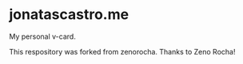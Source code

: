 # jonatascastro.me

My personal v-card.

This respository was forked from zenorocha. Thanks to Zeno Rocha!
